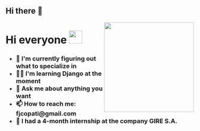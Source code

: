 ## Hi there 👋

<img id='gif' align="right" src="https://giphy.com/gifs/computer-90s-Xbjut97XRr1aU" width="240">
<header align="left">
    <h1 align="left">Hi everyone <img src="https://media0.giphy.com/media/v1.Y2lkPTc5MGI3NjExamxjazVzZHlxNTZzbGpxNDFnbng1azRwaWhtOG0ybGJjOXF6Yno1cyZlcD12MV9pbnRlcm5hbF9naWZfYnlfaWQmY3Q9Zw/Xbjut97XRr1aU/giphy.gif" width="35"></h1>
    <h3 align="left">
        <ul>
            <li>🔭 I'm currently figuring out what to specialize in</li>
            <li>👨‍🎓 I'm learning Django at the moment</li>
            <li>💬 Ask me about anything you want</li>
            <li>📫 How to reach me: fjcopati@gmail.com</li>
            <li>💼 I had a 4-month internship at the company GIRE S.A.</li>
        </ul>
    </h3>
</header>

<!--
**Cristian1308/Cristian1308** is a ✨ _special_ ✨ repository because its `README.md` (this file) appears on your GitHub profile.

Here are some ideas to get you started:

- 🔭 I’m currently working on ...
- 🌱 I’m currently learning ...
- 👯 I’m looking to collaborate on ...
- 🤔 I’m looking for help with ...
- 💬 Ask me about ...
- 📫 How to reach me: ...
- 😄 Pronouns: ...
- ⚡ Fun fact: ...
-->
